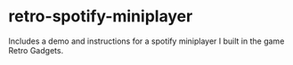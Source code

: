 # retro-spotify-miniplayer
Includes a demo and instructions for a spotify miniplayer I built in the game Retro Gadgets.
